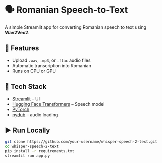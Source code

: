 # 🗣️ Romanian Speech-to-Text

A simple Streamlit app for converting Romanian speech to text using **Wav2Vec2**.

## 🚀 Features
- Upload `.wav`, `.mp3`, or `.flac` audio files  
- Automatic transcription into Romanian  
- Runs on CPU or GPU  

## 🔧 Tech Stack
- [Streamlit](https://streamlit.io/) – UI  
- [Hugging Face Transformers](https://huggingface.co/) – Speech model  
- [PyTorch](https://pytorch.org/)  
- [pydub](https://github.com/jiaaro/pydub) – audio loading  

## ▶️ Run Locally
```bash
git clone https://github.com/your-username/whisper-speech-2-text.git
cd whisper-speech-2-text
pip install -r requirements.txt
streamlit run app.py
